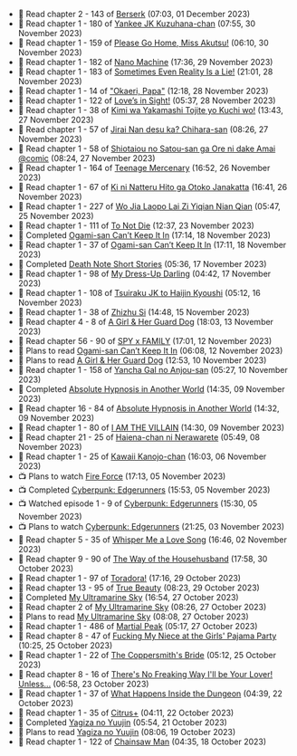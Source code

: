 <!-- ANILIST_ACTIVITY:start -->

-   📖 Read chapter 2 - 143 of [Berserk](https://anilist.co/manga/30002) (07:03, 01 December 2023)
-   📖 Read chapter 1 - 180 of [Yankee JK Kuzuhana-chan](https://anilist.co/manga/116822) (07:55, 30 November 2023)
-   📖 Read chapter 1 - 159 of [Please Go Home, Miss Akutsu!](https://anilist.co/manga/113501) (06:10, 30 November 2023)
-   📖 Read chapter 1 - 182 of [Nano Machine](https://anilist.co/manga/120980) (17:36, 29 November 2023)
-   📖 Read chapter 1 - 183 of [Sometimes Even Reality Is a Lie!](https://anilist.co/manga/113076) (21:01, 28 November 2023)
-   📖 Read chapter 1 - 14 of ["Okaeri, Papa"](https://anilist.co/manga/154376) (12:18, 28 November 2023)
-   📖 Read chapter 1 - 122 of [Love’s in Sight!](https://anilist.co/manga/107445) (05:37, 28 November 2023)
-   📖 Read chapter 1 - 38 of [Kimi wa Yakamashi Tojite yo Kuchi wo!](https://anilist.co/manga/149337) (13:43, 27 November 2023)
-   📖 Read chapter 1 - 57 of [Jirai Nan desu ka? Chihara-san](https://anilist.co/manga/137714) (08:26, 27 November 2023)
-   📖 Read chapter 1 - 58 of [Shiotaiou no Satou-san ga Ore ni dake Amai @comic](https://anilist.co/manga/123130) (08:24, 27 November 2023)
-   📖 Read chapter 1 - 164 of [Teenage Mercenary](https://anilist.co/manga/126297) (16:52, 26 November 2023)
-   📖 Read chapter 1 - 67 of [Ki ni Natteru Hito ga Otoko Janakatta](https://anilist.co/manga/149544) (16:41, 26 November 2023)
-   📖 Read chapter 1 - 227 of [Wo Jia Laopo Lai Zi Yiqian Nian Qian](https://anilist.co/manga/146267) (05:47, 25 November 2023)
-   📖 Read chapter 1 - 111 of [To Not Die](https://anilist.co/manga/136099) (12:37, 23 November 2023)
-   📖 Completed [Ogami-san Can’t Keep It In](https://anilist.co/manga/101755) (17:14, 18 November 2023)
-   📖 Read chapter 1 - 37 of [Ogami-san Can’t Keep It In](https://anilist.co/manga/101755) (17:11, 18 November 2023)
-   📖 Completed [Death Note Short Stories](https://anilist.co/manga/127819) (05:36, 17 November 2023)
-   📖 Read chapter 1 - 98 of [My Dress-Up Darling](https://anilist.co/manga/101583) (04:42, 17 November 2023)
-   📖 Read chapter 1 - 108 of [Tsuiraku JK to Haijin Kyoushi](https://anilist.co/manga/99737) (05:12, 16 November 2023)
-   📖 Read chapter 1 - 38 of [Zhizhu Si](https://anilist.co/manga/161716) (14:48, 15 November 2023)
-   📖 Read chapter 4 - 8 of [A Girl & Her Guard Dog](https://anilist.co/manga/106315) (18:03, 13 November 2023)
-   📖 Read chapter 56 - 90 of [SPY x FAMILY](https://anilist.co/manga/108556) (17:01, 12 November 2023)
-   📖 Plans to read [Ogami-san Can’t Keep It In](https://anilist.co/manga/101755) (06:08, 12 November 2023)
-   📖 Plans to read [A Girl & Her Guard Dog](https://anilist.co/manga/106315) (12:53, 10 November 2023)
-   📖 Read chapter 1 - 158 of [Yancha Gal no Anjou-san](https://anilist.co/manga/101315) (05:27, 10 November 2023)
-   📖 Completed [Absolute Hypnosis in Another World](https://anilist.co/manga/145575) (14:35, 09 November 2023)
-   📖 Read chapter 16 - 84 of [Absolute Hypnosis in Another World](https://anilist.co/manga/145575) (14:32, 09 November 2023)
-   📖 Read chapter 1 - 80 of [I AM THE VILLAIN](https://anilist.co/manga/145498) (14:30, 09 November 2023)
-   📖 Read chapter 21 - 25 of [Haiena-chan ni Nerawarete](https://anilist.co/manga/170235) (05:49, 08 November 2023)
-   📖 Read chapter 1 - 25 of [Kawaii Kanojo-chan](https://anilist.co/manga/144155) (16:03, 06 November 2023)
-   📺 Plans to watch [Fire Force](https://anilist.co/anime/105310) (17:13, 05 November 2023)
-   📺 Completed [Cyberpunk: Edgerunners](https://anilist.co/anime/120377) (15:53, 05 November 2023)
-   📺 Watched episode 1 - 9 of [Cyberpunk: Edgerunners](https://anilist.co/anime/120377) (15:30, 05 November 2023)
-   📺 Plans to watch [Cyberpunk: Edgerunners](https://anilist.co/anime/120377) (21:25, 03 November 2023)
-   📖 Read chapter 5 - 35 of [Whisper Me a Love Song](https://anilist.co/manga/107987) (16:46, 02 November 2023)
-   📖 Read chapter 9 - 90 of [The Way of the Househusband](https://anilist.co/manga/101233) (17:58, 30 October 2023)
-   📖 Read chapter 1 - 97 of [Toradora!](https://anilist.co/manga/34368) (17:16, 29 October 2023)
-   📖 Read chapter 13 - 95 of [True Beauty](https://anilist.co/manga/103995) (08:23, 29 October 2023)
-   📖 Completed [My Ultramarine Sky](https://anilist.co/manga/87432) (16:54, 27 October 2023)
-   📖 Read chapter 2 of [My Ultramarine Sky](https://anilist.co/manga/87432) (08:26, 27 October 2023)
-   📖 Plans to read [My Ultramarine Sky](https://anilist.co/manga/87432) (08:08, 27 October 2023)
-   📖 Read chapter 1 - 486 of [Martial Peak](https://anilist.co/manga/104494) (05:17, 27 October 2023)
-   📖 Read chapter 8 - 47 of [Fucking My Niece at the Girls' Pajama Party](https://anilist.co/manga/128678) (10:25, 25 October 2023)
-   📖 Read chapter 1 - 22 of [The Coppersmith's Bride](https://anilist.co/manga/117675) (05:12, 25 October 2023)
-   📖 Read chapter 8 - 16 of [There's No Freaking Way I'll be Your Lover! Unless...](https://anilist.co/manga/119650) (06:58, 23 October 2023)
-   📖 Read chapter 1 - 37 of [What Happens Inside the Dungeon](https://anilist.co/manga/117728) (04:39, 22 October 2023)
-   📖 Read chapter 1 - 35 of [Citrus+](https://anilist.co/manga/103884) (04:11, 22 October 2023)
-   📖 Completed [Yagiza no Yuujin](https://anilist.co/manga/86833) (05:54, 21 October 2023)
-   📖 Plans to read [Yagiza no Yuujin](https://anilist.co/manga/86833) (08:06, 19 October 2023)
-   📖 Read chapter 1 - 122 of [Chainsaw Man](https://anilist.co/manga/105778) (04:35, 18 October 2023)

<!-- ANILIST_ACTIVITY:end -->
